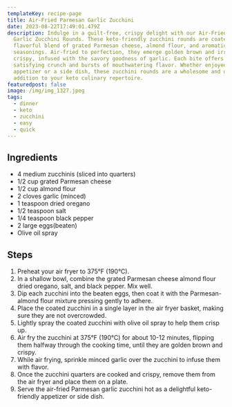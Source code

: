 ```yaml
---
templateKey: recipe-page
title: Air-Fried Parmesan Garlic Zucchini
date: 2023-08-22T17:49:01.479Z
description: Indulge in a guilt-free, crispy delight with our Air-Fried Parmesan
  Garlic Zucchini Rounds. These keto-friendly zucchini rounds are coated with a
  flavorful blend of grated Parmesan cheese, almond flour, and aromatic
  seasonings. Air-fried to perfection, they emerge golden brown and irresistibly
  crispy, infused with the savory goodness of garlic. Each bite offers a
  satisfying crunch and bursts of mouthwatering flavor. Whether enjoyed as an
  appetizer or a side dish, these zucchini rounds are a wholesome and delicious
  addition to your keto culinary repertoire.
featuredpost: false
image: /img/img_1327.jpeg
tags:
  - dinner
  - keto
  - zucchini
  - easy
  - quick
---
```

## **Ingredients**

* 4 medium zucchinis (sliced into quarters)
* 1/2 cup grated Parmesan cheese
* 1/2 cup almond flour
* 2 cloves garlic (minced)
* 1 teaspoon dried oregano
* 1/2 teaspoon salt
* 1/4 teaspoon black pepper
* 2 large eggs(beaten)
* Olive oil spray

## **Steps**

1. Preheat your air fryer to 375°F (190°C).
2. In a shallow bowl, combine the grated Parmesan cheese almond flour dried oregano, salt, and black pepper. Mix well.
3. Dip each zucchini into the beaten eggs, then coat it with the Parmesan-almond flour mixture pressing gently to adhere.
4. Place the coated zucchini in a single layer in the air fryer basket, making sure they are not overcrowded.
5. Lightly spray the coated zucchini with olive oil spray to help them crisp up. 
6. Air fry the zucchini at 375°F (190°C) for about 10-12 minutes, flipping them halfway through the cooking time, until they are golden brown and crispy.
7. While air frying, sprinkle minced garlic over the zucchini to infuse them with flavor.
8. Once the zucchini quarters are cooked and crispy, remove them from the air fryer and place them on a plate.
9. Serve the air-fried Parmesan garlic zucchini hot as a delightful keto-friendly appetizer or side dish.